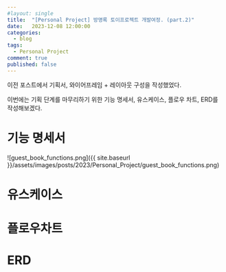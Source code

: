 ```yaml
---
#layout: single
title:	"[Personal Project] 방명록 토이프로젝트 개발여정. (part.2)"
date:	2023-12-08 12:00:00
categories:
  - blog
tags:
  - Personal Project
comment: true
published: false 
---
```

이전 포스트에서 기획서, 와이어프레임 + 레이아웃 구성을 작성했었다.

이번에는 기획 단계를 마무리하기 위한 기능 명세서, 유스케이스, 플로우 차트, ERD를 작성해보겠다.

# 기능 명세서
![guest_book_functions.png]({{ site.baseurl }}/assets/images/posts/2023/Personal_Project/guest_book_functions.png)

# 유스케이스


# 플로우차트


# ERD
